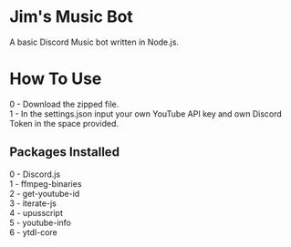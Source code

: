 # Jim's Music Bot
A basic Discord Music bot written in Node.js.

# How To Use
0 - Download the zipped file.  
1 - In the settings.json input your own YouTube API key and own Discord Token in the space provided.

## Packages Installed
0 - Discord.js   
1 - ffmpeg-binaries  
2 - get-youtube-id   
3 - iterate-js  
4 - upusscript  
5 - youtube-info  
6 - ytdl-core  
